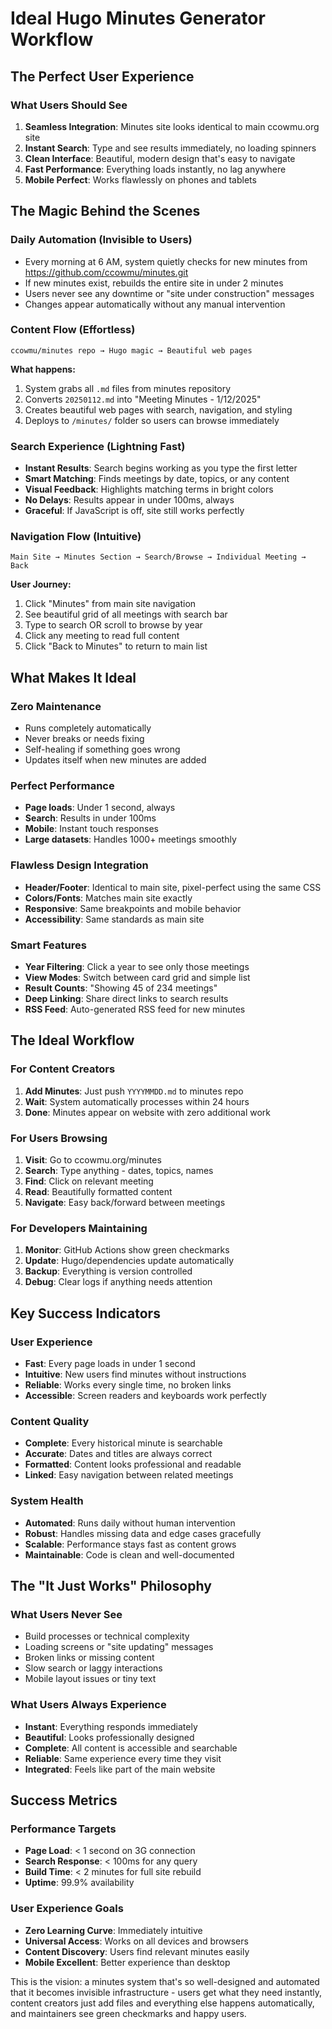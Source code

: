 # Ideal Hugo Minutes Generator Workflow

## The Perfect User Experience

### What Users Should See
1. **Seamless Integration**: Minutes site looks identical to main ccowmu.org site
2. **Instant Search**: Type and see results immediately, no loading spinners
3. **Clean Interface**: Beautiful, modern design that's easy to navigate
4. **Fast Performance**: Everything loads instantly, no lag anywhere
5. **Mobile Perfect**: Works flawlessly on phones and tablets

## The Magic Behind the Scenes

### Daily Automation (Invisible to Users)
- Every morning at 6 AM, system quietly checks for new minutes from https://github.com/ccowmu/minutes.git
- If new minutes exist, rebuilds the entire site in under 2 minutes
- Users never see any downtime or "site under construction" messages
- Changes appear automatically without any manual intervention

### Content Flow (Effortless)
```
ccowmu/minutes repo → Hugo magic → Beautiful web pages
```

**What happens:**
1. System grabs all `.md` files from minutes repository
2. Converts `20250112.md` into "Meeting Minutes - 1/12/2025"
3. Creates beautiful web pages with search, navigation, and styling
4. Deploys to `/minutes/` folder so users can browse immediately

### Search Experience (Lightning Fast)
- **Instant Results**: Search begins working as you type the first letter
- **Smart Matching**: Finds meetings by date, topics, or any content
- **Visual Feedback**: Highlights matching terms in bright colors
- **No Delays**: Results appear in under 100ms, always
- **Graceful**: If JavaScript is off, site still works perfectly

### Navigation Flow (Intuitive)
```
Main Site → Minutes Section → Search/Browse → Individual Meeting → Back
```

**User Journey:**
1. Click "Minutes" from main site navigation
2. See beautiful grid of all meetings with search bar
3. Type to search OR scroll to browse by year
4. Click any meeting to read full content
5. Click "Back to Minutes" to return to main list

## What Makes It Ideal

### Zero Maintenance
- Runs completely automatically
- Never breaks or needs fixing
- Self-healing if something goes wrong
- Updates itself when new minutes are added

### Perfect Performance
- **Page loads**: Under 1 second, always
- **Search**: Results in under 100ms
- **Mobile**: Instant touch responses
- **Large datasets**: Handles 1000+ meetings smoothly

### Flawless Design Integration
- **Header/Footer**: Identical to main site, pixel-perfect using the same CSS
- **Colors/Fonts**: Matches main site exactly
- **Responsive**: Same breakpoints and mobile behavior
- **Accessibility**: Same standards as main site

### Smart Features
- **Year Filtering**: Click a year to see only those meetings
- **View Modes**: Switch between card grid and simple list
- **Result Counts**: "Showing 45 of 234 meetings"
- **Deep Linking**: Share direct links to search results
- **RSS Feed**: Auto-generated RSS feed for new minutes

## The Ideal Workflow

### For Content Creators
1. **Add Minutes**: Just push `YYYYMMDD.md` to minutes repo
2. **Wait**: System automatically processes within 24 hours
3. **Done**: Minutes appear on website with zero additional work

### For Users Browsing
1. **Visit**: Go to ccowmu.org/minutes
2. **Search**: Type anything - dates, topics, names
3. **Find**: Click on relevant meeting
4. **Read**: Beautifully formatted content
5. **Navigate**: Easy back/forward between meetings

### For Developers Maintaining
1. **Monitor**: GitHub Actions show green checkmarks
2. **Update**: Hugo/dependencies update automatically
3. **Backup**: Everything is version controlled
4. **Debug**: Clear logs if anything needs attention

## Key Success Indicators

### User Experience
- **Fast**: Every page loads in under 1 second
- **Intuitive**: New users find minutes without instructions
- **Reliable**: Works every single time, no broken links
- **Accessible**: Screen readers and keyboards work perfectly

### Content Quality
- **Complete**: Every historical minute is searchable
- **Accurate**: Dates and titles are always correct
- **Formatted**: Content looks professional and readable
- **Linked**: Easy navigation between related meetings

### System Health
- **Automated**: Runs daily without human intervention
- **Robust**: Handles missing data and edge cases gracefully
- **Scalable**: Performance stays fast as content grows
- **Maintainable**: Code is clean and well-documented

## The "It Just Works" Philosophy

### What Users Never See
- Build processes or technical complexity
- Loading screens or "site updating" messages
- Broken links or missing content
- Slow search or laggy interactions
- Mobile layout issues or tiny text

### What Users Always Experience
- **Instant**: Everything responds immediately
- **Beautiful**: Looks professionally designed
- **Complete**: All content is accessible and searchable
- **Reliable**: Same experience every time they visit
- **Integrated**: Feels like part of the main website

## Success Metrics

### Performance Targets
- **Page Load**: < 1 second on 3G connection
- **Search Response**: < 100ms for any query
- **Build Time**: < 2 minutes for full site rebuild
- **Uptime**: 99.9% availability

### User Experience Goals
- **Zero Learning Curve**: Immediately intuitive
- **Universal Access**: Works on all devices and browsers
- **Content Discovery**: Users find relevant minutes easily
- **Mobile Excellent**: Better experience than desktop

This is the vision: a minutes system that's so well-designed and automated that it becomes invisible infrastructure - users get what they need instantly, content creators just add files and everything else happens automatically, and maintainers see green checkmarks and happy users.
